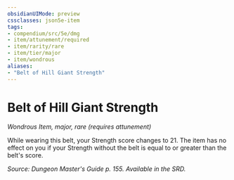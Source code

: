 ```yaml
---
obsidianUIMode: preview
cssclasses: json5e-item
tags:
- compendium/src/5e/dmg
- item/attunement/required
- item/rarity/rare
- item/tier/major
- item/wondrous
aliases: 
- "Belt of Hill Giant Strength"
---
```

# Belt of Hill Giant Strength
*Wondrous Item, major, rare (requires attunement)*  


While wearing this belt, your Strength score changes to 21. The item has no effect on you if your Strength without the belt is equal to or greater than the belt's score.

*Source: Dungeon Master's Guide p. 155. Available in the SRD.*